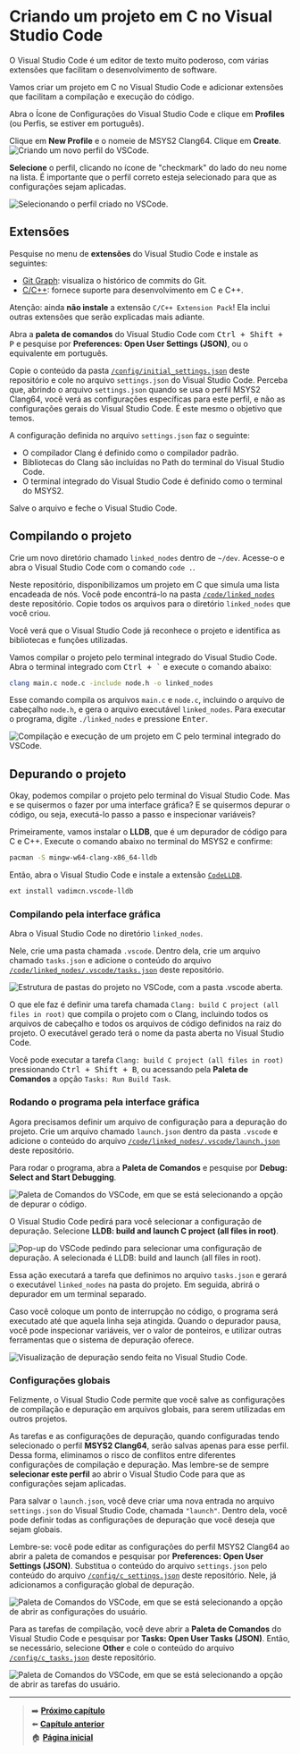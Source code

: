 # Criando um projeto em C no Visual Studio Code

O Visual Studio Code é um editor de texto muito poderoso, com várias extensões que facilitam o desenvolvimento de software.

Vamos criar um projeto em C no Visual Studio Code e adicionar extensões que facilitam a compilação e execução do código.

Abra o Ícone de Configurações do Visual Studio Code e clique em **Profiles** (ou Perfis, se estiver em português).

Clique em **New Profile** e o nomeie de MSYS2 Clang64.
Clique em **Create**.
![Criando um novo perfil do VSCode.](creating_profile_in_vscode.png)

**Selecione** o perfil, clicando no ícone de "checkmark" do lado do neu nome na lista.
É importante que o perfil correto esteja selecionado para que as configurações sejam aplicadas.

![Selecionando o perfil criado no VSCode.](selecting_profile_in_vscode.png)

## Extensões

Pesquise no menu de **extensões** do Visual Studio Code e instale as seguintes:

- [Git Graph](https://marketplace.visualstudio.com/items?itemName=mhutchie.git-graph): visualiza o histórico de commits do Git.
- [C/C++](https://marketplace.visualstudio.com/items?itemName=ms-vscode.cpptools): fornece suporte para desenvolvimento em C e C++.

Atenção: ainda **não instale** a extensão `C/C++ Extension Pack`!
Ela inclui outras extensões que serão explicadas mais adiante.

Abra a **paleta de comandos** do Visual Studio Code com <kbd>Ctrl + Shift + P</kbd> e pesquise por **Preferences: Open User Settings (JSON)**, ou o equivalente em português.

Copie o conteúdo da pasta [`/config/initial_settings.json`](/config/initial_settings.json) deste repositório e cole no arquivo `settings.json` do Visual Studio Code.
Perceba que, abrindo o arquivo `settings.json` quando se usa o perfil MSYS2 Clang64, você verá as configurações específicas para este perfil, e não as configurações gerais do Visual Studio Code.
É este mesmo o objetivo que temos.

A configuração definida no arquivo `settings.json` faz o seguinte:

- O compilador Clang é definido como o compilador padrão.
- Bibliotecas do Clang são incluídas no Path do terminal do Visual Studio Code.
- O terminal integrado do Visual Studio Code é definido como o terminal do MSYS2.

Salve o arquivo e feche o Visual Studio Code.

## Compilando o projeto

Crie um novo diretório chamado `linked_nodes` dentro de `~/dev`.
Acesse-o e abra o Visual Studio Code com o comando `code .`.

Neste repositório, disponibilizamos um projeto em C que simula uma lista encadeada de nós.
Você pode encontrá-lo na pasta [`/code/linked_nodes`](/code/linked_nodes) deste repositório.
Copie todos os arquivos para o diretório `linked_nodes` que você criou.

Você verá que o Visual Studio Code já reconhece o projeto e identifica as bibliotecas e funções utilizadas.

Vamos compilar o projeto pelo terminal integrado do Visual Studio Code.
Abra o terminal integrado com <kbd>Ctrl + `</kbd> e execute o comando abaixo:

```bash
clang main.c node.c -include node.h -o linked_nodes
```

Esse comando compila os arquivos `main.c` e `node.c`, incluindo o arquivo de cabeçalho `node.h`, e gera o arquivo executável `linked_nodes`.
Para executar o programa, digite `./linked_nodes` e pressione <kbd>Enter</kbd>.

![Compilação e execução de um projeto em C pelo terminal integrado do VSCode.](compiling_and_running_linked_nodes.png)

## Depurando o projeto

Okay, podemos compilar o projeto pelo terminal do Visual Studio Code.
Mas e se quisermos o fazer por uma interface gráfica?
E se quisermos depurar o código, ou seja, executá-lo passo a passo e inspecionar variáveis?

Primeiramente, vamos instalar o **LLDB**, que é um depurador de código para C e C++.
Execute o comando abaixo no terminal do MSYS2 e confirme:

```bash
pacman -S mingw-w64-clang-x86_64-lldb
```

Então, abra o Visual Studio Code e instale a extensão [`CodeLLDB`](https://marketplace.visualstudio.com/items?itemName=vadimcn.vscode-lldb).

```bash
ext install vadimcn.vscode-lldb
```

### Compilando pela interface gráfica

Abra o Visual Studio Code no diretório `linked_nodes`.

Nele, crie uma pasta chamada `.vscode`.
Dentro dela, crie um arquivo chamado `tasks.json` e adicione o conteúdo do arquivo [`/code/linked_nodes/.vscode/tasks.json`](/code/linked_nodes/.vscode/tasks.json) deste repositório.

![Estrutura de pastas do projeto no VSCode, com a pasta .vscode aberta.](/img/vscode_project_structure.png)

O que ele faz é definir uma tarefa chamada `Clang: build C project (all files in root)` que compila o projeto com o Clang, incluindo todos os arquivos de cabeçalho e todos os arquivos de código definidos na raiz do projeto.
O executável gerado terá o nome da pasta aberta no Visual Studio Code.

Você pode executar a tarefa `Clang: build C project (all files in root)` pressionando <kbd>Ctrl + Shift + B</kbd>, ou acessando pela **Paleta de Comandos** a opção `Tasks: Run Build Task`.

### Rodando o programa pela interface gráfica

Agora precisamos definir um arquivo de configuração para a depuração do projeto.
Crie um arquivo chamado `launch.json` dentro da pasta `.vscode` e adicione o conteúdo do arquivo [`/code/linked_nodes/.vscode/launch.json`](/code/linked_nodes/.vscode/launch.json) deste repositório.

Para rodar o programa, abra a **Paleta de Comandos** e pesquise por **Debug: Select and Start Debugging**.

![Paleta de Comandos do VSCode, em que se está selecionando a opção de depurar o código.](/img/selecting_debugging_in_vscode.png)

O Visual Studio Code pedirá para você selecionar a configuração de depuração.
Selecione **LLDB: build and launch C project (all files in root)**.

![Pop-up do VSCode pedindo para selecionar uma configuração de depuração. A selecionada é LLDB: build and launch (all files in root).](selecting_debug_configuration_in_vscode.png)

Essa ação executará a tarefa que definimos no arquivo `tasks.json` e gerará o executável `linked_nodes` na pasta do projeto.
Em seguida, abrirá o depurador em um terminal separado.

Caso você coloque um ponto de interrupção no código, o programa será executado até que aquela linha seja atingida.
Quando o depurador pausa, você pode inspecionar variáveis, ver o valor de ponteiros, e utilizar outras ferramentas que o sistema de depuração oferece.

![Visualização de depuração sendo feita no Visual Studio Code.](debugging_c_in_vscode.png)

### Configurações globais

Felizmente, o Visual Studio Code permite que você salve as configurações de compilação e depuração em arquivos globais, para serem utilizadas em outros projetos.

As tarefas e as configurações de depuração, quando configuradas tendo selecionado o perfil **MSYS2 Clang64**, serão salvas apenas para esse perfil.
Dessa forma, eliminamos o risco de conflitos entre diferentes configurações de compilação e depuração.
Mas lembre-se de sempre **selecionar este perfil** ao abrir o Visual Studio Code para que as configurações sejam aplicadas.

Para salvar o `launch.json`, você deve criar uma nova entrada no arquivo `settings.json` do Visual Studio Code, chamada `"launch"`.
Dentro dela, você pode definir todas as configurações de depuração que você deseja que sejam globais.

Lembre-se: você pode editar as configurações do perfil MSYS2 Clang64 ao abrir a paleta de comandos e pesquisar por **Preferences: Open User Settings (JSON)**.
Substitua o conteúdo do arquivo `settings.json` pelo conteúdo do arquivo [`/config/c_settings.json`](/config/c_settings.json) deste repositório.
Nele, já adicionamos a configuração global de depuração.

![Paleta de Comandos do VSCode, em que se está selecionando a opção de abrir as configurações do usuário.](/img/opening_user_settings_in_vscode.png)

Para as tarefas de compilação, você deve abrir a **Paleta de Comandos** do Visual Studio Code e pesquisar por **Tasks: Open User Tasks (JSON)**.
Então, se necessário, selecione **Other** e cole o conteúdo do arquivo [`/config/c_tasks.json`](/config/c_tasks.json) deste repositório.

![Paleta de Comandos do VSCode, em que se está selecionando a opção de abrir as tarefas do usuário.](/img/opening_user_tasks_in_vscode.png)

---

> ➡️ [**Próximo capítulo**](/chapters/compiling_cpp_project/text.md)\
> ⬅️ [**Capítulo anterior**](/chapters/msys2_to_path/text.md)\
> 🏠 [**Página inicial**](/README.md)
